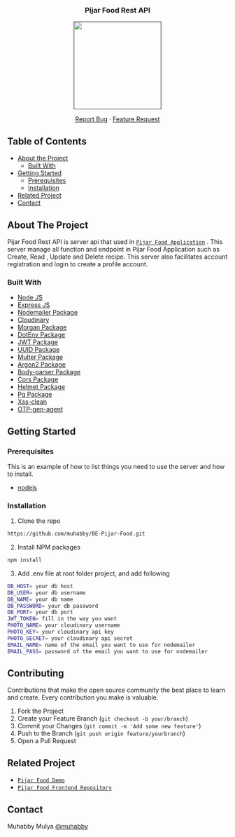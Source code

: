<br />
<p align="center">
  
<div align="center">
  <h3 align="center">Pijar Food Rest API</h3>
  
  <a href="">
    <image align="center" width="200" src='https://res.cloudinary.com/dpasid4jl/image/upload/v1717380554/pijar-food-logo/Pijar_Food_Logo_pwadca.png' />
  </a>

  <p></p>
  
  <p align="center">
    <a href="https://github.com/muhabby/BE-Pijar-Food/issues">Report Bug</a>
    ·
    <a href="https://github.com/muhabby/BE-Pijar-Food/issues">Feature Request</a>
  </p>
</div>

<!-- TABLE OF CONTENTS -->

## Table of Contents

- [About the Project](#about-the-project)
  - [Built With](#built-with)
- [Getting Started](#getting-started)
  - [Prerequisites](#prerequisites)
  - [Installation](#installation)
- [Related Project](#related-project)
- [Contact](#contact)

<!-- ABOUT THE PROJECT -->

## About The Project

Pijar Food Rest API is server api that used in [`Pijar Food Application`](https://pijar-food.vercel.app) . This server manage all function and endpoint in Pijar Food Application such as Create, Read , Update and Delete recipe. This server also facilitates account registration and login to create a profile account.

### Built With

- [Node JS](https://nodejs.org/en/docs/)
- [Express JS](https://expressjs.com/)
- [Nodemailer Package](https://www.npmjs.com/package/nodemailer)
- [Cloudinary](https://cloudinary.com/)
- [Morgan Package](https://www.npmjs.com/package/morgan)
- [DotEnv Package](https://www.npmjs.com/package/dotenv)
- [JWT Package](https://www.npmjs.com/package/jsonwebtoken)
- [UUID Package](https://www.npmjs.com/package/uuid)
- [Multer Package](https://www.npmjs.com/package/multer)
- [Argon2 Package](https://www.npmjs.com/package/argon2)
- [Body-parser Package](https://www.npmjs.com/package/body-parser)
- [Cors Package](https://www.npmjs.com/package/cors)
- [Helmet Package](https://www.npmjs.com/package/helmet)
- [Pg Package](https://www.npmjs.com/package/pg)
- [Xss-clean](https://www.npmjs.com/package/xss-clean)
- [OTP-gen-agent](https://www.npmjs.com/package/otp-gen-agent)

<!-- GETTING STARTED -->

## Getting Started

### Prerequisites

This is an example of how to list things you need to use the server and how to install.

- [nodejs](https://nodejs.org/en/download/)

### Installation

1. Clone the repo

```sh
https://github.com/muhabby/BE-Pijar-Food.git
```

2. Install NPM packages

```sh
npm install
```

3. Add .env file at root folder project, and add following

```sh
DB_HOST= your db host
DB_USER= your db username
DB_NAME= your db name
DB_PASSWORD= your db password
DB_PORT= your db port
JWT_TOKEN= fill in the way you want
PHOTO_NAME= your cloudinary username
PHOTO_KEY= your cloudinary api key
PHOTO_SECRET= your cloudinary api secret
EMAIL_NAME= name of the email you want to use for nodemailer
EMAIL_PASS= password of the email you want to use for nodemailer
```

<!-- CONTRIBUTING -->

## Contributing

Contributions that make the open source community the best place to learn and create. Every contribution you make is valuable.

1. Fork the Project
2. Create your Feature Branch (`git checkout -b your/branch`)
3. Commit your Changes (`git commit -m 'Add some new feature'`)
4. Push to the Branch (`git push origin feature/yourbranch`)
5. Open a Pull Request

<!-- RELATED PROJECT -->

## Related Project

- [`Pijar Food Demo`](https://pijar-food.vercel.app)
- [`Pijar Food Frontend Repository`](https://github.com/muhabby/Pijar-Food)

<!-- CONTACT -->

## Contact

Muhabby Mulya [@muhabby](https://github.com/muhabby)
